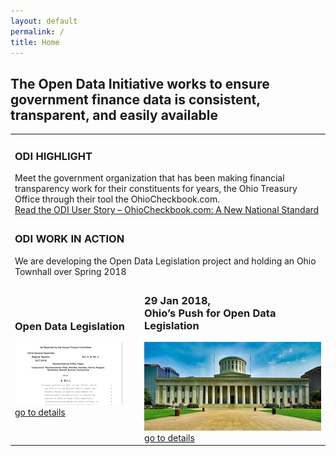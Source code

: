 ```yaml
---
layout: default
permalink: /
title: Home
---
```

<h2> The Open Data Initiative works to ensure government finance data is consistent, transparent, and easily available</h2>

<table cellpadding="10" align="center">
 <tr>
	 <td colspan="3"><h3>ODI HIGHLIGHT</h3>Meet the government organization that has been making financial transparency work for their constituents for years, the Ohio Treasury Office through their tool the OhioCheckbook.com. 
		 <br><a href="https://opendatainitiative.github.io/blog/2017-12-18-user-story-ohio-treasury-office/">Read the ODI User Story – OhioCheckbook.com: A New National Standard</a></td>
</tr>
 <tr>
	 <td colspan="3"><h3>ODI WORK IN ACTION</h3>We are developing the Open Data Legislation project and holding an Ohio Townhall over Spring 2018</td>
 </tr>
 <tr> 
      <td colspan="1"><h3>Open Data Legislation</h3>
        <a href="/legislation"><img src="/assets/img/legislation-icon.png" alt="ODI Open Data Legislation"><br>go to details</a>
	</td>
	<td colspan="2"><h3>29 Jan 2018,<br>Ohio’s Push for Open Data Legislation</h3>
        <a href="/events/2018-01-29-ohio-townhall/"><img src="/assets/img/ohio-state-capital.png" alt="ODI Open Data Legislation"><br>go to details</a>
	 </td>
   </tr>
